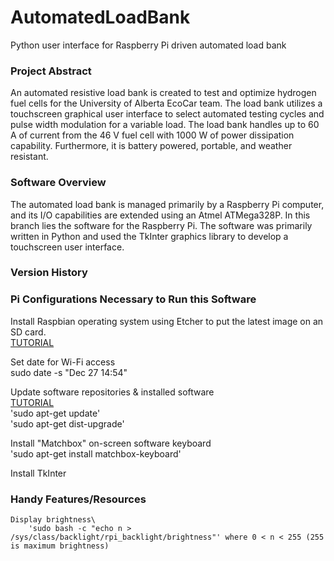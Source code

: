 # AutomatedLoadBank
Python user interface for Raspberry Pi driven automated load bank

### Project Abstract
An automated resistive load bank is created to test and optimize hydrogen fuel cells for the University of Alberta EcoCar team. The load bank utilizes a touchscreen graphical user interface to select automated testing cycles and pulse width modulation for a variable load. The load bank handles up to 60 A of current from the 46 V fuel cell with 1000 W of power dissipation capability. Furthermore, it is battery powered, portable, and weather resistant.

### Software Overview
The automated load bank is managed primarily by a Raspberry Pi computer, and its I/O capabilities are extended using an Atmel ATMega328P. In this branch lies the software for the Raspberry Pi. The software was primarily written in Python and used the TkInter graphics library to develop a touchscreen user interface.

### Version History

### Pi Configurations Necessary to Run this Software
  Install Raspbian operating system using Etcher to put the latest image on an SD card.\
    [TUTORIAL](https://www.raspberrypi.org/documentation/installation/installing-images/)
    
  Set date for Wi-Fi access\
    sudo date -s "Dec 27 14:54"
    
  Update software repositories & installed software\
    [TUTORIAL](https://www.raspberrypi.org/documentation/raspbian/updating.md)\
    'sudo apt-get update'\
    'sudo apt-get dist-upgrade'
   
  Install "Matchbox" on-screen software keyboard\
    'sudo apt-get install matchbox-keyboard'
    
  Install TkInter
  
### Handy Features/Resources
	Display brightness\
		'sudo bash -c "echo n > /sys/class/backlight/rpi_backlight/brightness"' where 0 < n < 255 (255 is maximum brightness)
